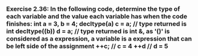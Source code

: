 ### Exercise 2.36: In the following code, determine the type of each variable and the value each variable has when the code finishes:    int a = 3, b = 4;    decltype(a) c = a;          //  type returned is int    decltype((b)) d = a;        //  type returned is int &, as '()' is considered as a expression, a variable is a                                    expression that can be left side of the assignment    ++c;                        //  c = 4    ++d                         //  d = 5